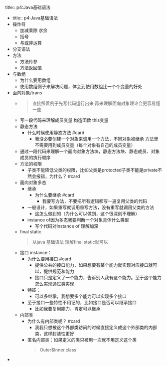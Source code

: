 title:: p4:Java基础语法

- title:: p4:Java基础语法
- 操作符
	- 加减乘除 求余
	- 括号
	- 与或非运算
- 分支语法
- 方法
	- 方法传参
	- 方法返回值
- 与数组
	- 为什么要用数组
	- 使用数组例子来解决问题，体会到使用数组比一个个变量的好处
- 面向对象/trans
	- > 直接照着例子先写代码运行出来 再来理解面向对象理论会更容易懂一些
	- 写一段代码来理解成员变量  构造函数 this变量
	- 静态方法
		- 什么时候使用静态方法 #card
			- 我没必要创建一个对象来调用一个方法，不同对象被继承 方法里不需要用到成员变量（每个对象有自己的成员变量）
	- 通过一段代码来理解一个面向对象方法块，静态方法块、静态成员、对象成员的执行顺序
	- 方法的权限
		- 子类不能降低父类的权限，比如父类是protocted子类不能是private不然会报错，为什么？ #card
	- 面向对象多态
		- 继承
			- 为什么要继承 #card
				- 我要写方法，不要把所有逻辑都写一遍复用父类的代码
		- 一般设计，如果重写就调用重写方法，没有重写就调用父类的方法
			- 这怎么做到的（为什么可以做到，这个很深刻不理解）
		- instance of因为多态我要判断一个对象具体什么类型
			- 写个代码对instance of 理解加深
	- final static
	  > 从java 基础语法 理解final static就可以
	- 接口  instance：
		- 为什么要用接口 #card
			- 提供公共的接口能力，如果想要有某个能力就实现对应接口就可以，提供规范和能力
			- 接口只是定义了一个能力，告诉别人我有这个能力。至于这个能力怎么实现通过类实现
		- 特征：
			- 可以多继承，我想要多个能力可以实现多个接口
		- 至于接口一些特性不用记的，比如接口是否可以继承接口
			- 比如我要复用能力，肯定可以继承
	- 内部类
		- 为什么有内部类呢？ #card
			- 我我只想被这个外部类访问的时候直接定义成这个外部类的内部类，这样封装性更好
		- 匿名内部类：如果定义的类只被用一次就不用定义这个类
		  > Outer$Inner.class
-